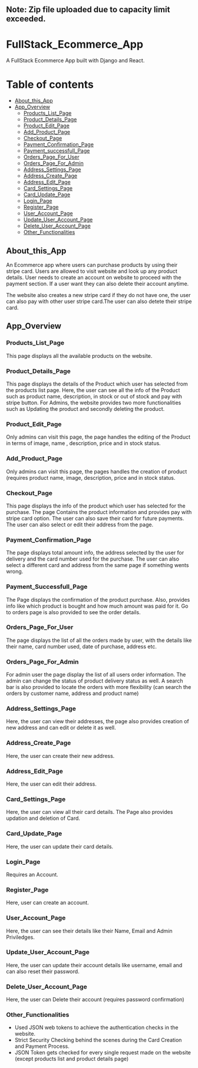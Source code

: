 ## Note: Zip file uploaded due to capacity limit exceeded.
# FullStack_Ecommerce_App
A FullStack Ecommerce App built with Django and React. 
# Table of contents
- [About_this_App](#About_this_App)
- [App_Overview](#App_Overview)
  * [Products_List_Page](#Products_List_Page)
  * [Product_Details_Page](#Product_Details_Page)
  * [Product_Edit_Page](#Product_Edit_Page)
  * [Add_Product_Page](#Add_Product_Page)
  * [Checkout_Page](#Checkout_Page)
  * [Payment_Confirmation_Page](#Payment_Confirmation_Page)
  * [Payment_successfull_Page](#Payment_successfull_Page)
  * [Orders_Page_For_User](#Orders_Page_For_User)
  * [Orders_Page_For_Admin](#Orders_Page_For_Admin)
  * [Address_Settings_Page](#Address_Settings_Page)
  * [Address_Create_Page](#Address_Create_Page)
  * [Address_Edit_Page](#Address_Edit_Page)
  * [Card_Settings_Page](#Card_Settings_Page)
  * [Card_Update_Page](#Card_Update_Page)
  * [Login_Page](#Login_Page)
  * [Register_Page](#Register_Page)
  * [User_Account_Page](#User_Account_Page)
  * [Update_User_Account_Page](#Update_User_Account_Page)
  * [Delete_User_Account_Page](#Delete_User_Account_Page)
  * [Other_Functionalities](#Other_Functionalities)
<!--- [Installation](#Installation)
  * [Backend](#backend)
  * [Frontend](#frontend) -->

## About_this_App
An Ecommerce app where users can purchase products by using their stripe card.  Users are allowed to visit website and look up any product details. User needs to create an account on website to proceed with the payment section. If a user want they can also delete their account anytime.

The website also creates a new stripe card if they do not have one, the user can also pay with other user stripe card.The user can also detete their stripe card.

## App_Overview
### Products_List_Page
This page displays all the available products on the website.

### Product_Details_Page
This page displays the details of the Product which user has selected from the products list page. Here, the user can see all the info of the Product such as product name, description, in stock or out of stock and pay with stripe button. For Admins, the website provides two more functionalities such as Updating the product and secondly deleting the product.


### Product_Edit_Page
Only admins can visit this page, the page handles the editing of the Product in terms of image, name , description, price and in stock status. 

### Add_Product_Page
Only admins can visit this page, the pages handles the creation of product (requires product name,  image, description, price and in stock status.


### Checkout_Page
This page displays the info of the product which user has selected for the purchase. The page Contains the product information and provides pay with stripe card
option. The user can also save their card for future payments. The user can also select or edit their address from the page.



### Payment_Confirmation_Page
The page displays total amount info, the address selected by the user for delivery and the card number used for the purchase. The user can also select a different card and
address from the same page if something wents wrong.


### Payment_Successfull_Page
The Page displays the confirmation of the product purchase. Also, provides info like which product is bought and how much amount was paid for it. Go to orders page is
also provided to see the order details.


### Orders_Page_For_User
The page displays the list of all the orders made by user, with the details like their name, card number used, date of purchase, address etc.


### Orders_Page_For_Admin
For admin user the page display the list of all users order information. The admin can change the status of product delivery status as well. A search bar is also
provided to locate the orders with more flexibility (can search the orders by customer name, address and product name)


### Address_Settings_Page
Here, the user can view their addresses, the page also provides creation of new address and can edit or delete it as well.

### Address_Create_Page
Here, the user can create their new address.

### Address_Edit_Page
Here, the user can edit their address.

### Card_Settings_Page
Here, the user can view all their card details. The Page also provides updation and deletion of Card.

### Card_Update_Page
Here, the user can update their card details.

### Login_Page
Requires an Account.


### Register_Page
Here, user can create an account.

### User_Account_Page
Here, the user can see their details like their Name, Email and Admin Priviledges.

### Update_User_Account_Page
Here, the user can update their account details like username, email and can also reset their password.


### Delete_User_Account_Page
Here, the user can Delete their account (requires password confirmation)


### Other_Functionalities
- Used JSON web tokens to achieve the authentication checks in the website.
- Strict Security Checking behind the scenes during the Card Creation and Payment Process.
- JSON Token gets checked for every single request made on the website (except products list and product details page)

<!--## Installation
after downloading/cloning the repository code follow below steps:
* (NOTE: your need to mention your own stripe secret api key and publishable key in django to run the project)

### Backend
 * (for both linux and windows)
1) Move in backend folder through terminal and run following commands,

`python3 -m venv env` (for windows -> `python -m venv env`) 

`source env/bin/activate` (for windows -> `env\scripts\activate`)

`pip install -r requirements.txt` (same for both)

`python manage.py runserver` (same for both)

### Frontend
* (for both linux and windows)
2) Move in frontend folder through terminal and run follwing commands

`npm i`

`npm start`

## All set ! Happy coding :)

<p><a href="#top">Back to Top</a></p> -->

